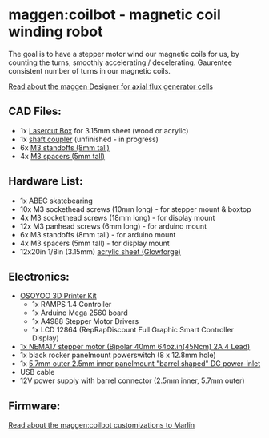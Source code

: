 # maggen:coilbot - magnetic coil winding robot

The goal is to have a stepper motor wind our magnetic coils for us, by counting the turns, smoothly accelerating / decelerating.  Gaurentee consistent number of turns in our magnetic coils.


[Read about the maggen Designer for axial flux generator cells](https://github.com/subatomicglue/maggen/tree/master/)

## CAD Files:
 - 1x [Lasercut Box](coilbotBox-3.15mm-sheet.svg) for 3.15mm sheet (wood or acrylic)
 - 1x [shaft coupler](shaft-coupler-squareToD.scad)  (unfinished - in progress)
 - 6x [M3 standoffs (8mm tall)](3mm-standoff-8mm-2.7ID.stl)
 - 4x [M3 spacers (5mm tall)](3mm-standoff-5mm-3.1ID.stl)

## Hardware List:
 - 1x  ABEC skatebearing
 - 10x M3 sockethead screws (10mm long) - for stepper mount & boxtop
 - 4x  M3 sockethead screws (18mm long) - for display mount
 - 12x M3 panhead screws (6mm long) - for arduino mount
 - 6x  M3 standoffs (8mm tall) - for arduino mount
 - 4x  M3 spacers   (5mm tall) - for display mount
 - 12x20in  1/8in (3.15mm) [acrylic sheet (Glowforge)](https://shop.glowforge.com/products/medium-orange-acrylic-cast-opaque-glossy?taxon_id=13)

## Electronics:
 - [OSOYOO 3D Printer Kit](https://www.amazon.com/gp/product/B0111ZSS2O/ref=oh_aui_detailpage_o01_s00?ie=UTF8&psc=1)
   - 1x RAMPS 1.4 Controller
   - 1x Arduino Mega 2560 board
   - 1x A4988 Stepper Motor Drivers
   - 1x LCD 12864 (RepRapDiscount Full Graphic Smart Controller Display)
 - [1x NEMA17 stepper motor (Bipolar 40mm 64oz.in(45Ncm) 2A 4 Lead)](https://www.amazon.com/gp/product/B00PNEQI7W/ref=oh_aui_search_detailpage?ie=UTF8&psc=1)
 - 1x black rocker panelmount powerswitch (8 x 12.8mm hole)
 - 1x [5.7mm outer 2.5mm inner panelmount "barrel shaped" DC power-inlet](https://www.mouser.com/ProductDetail/CUI/PJ-005B?qs=sGAEpiMZZMtnOp%252bbbqA009lE0K0K%252bPZGHDa8R3T3fghCv9kHIJIT1g%3d%3d)
 - USB cable
 - 12V power supply with barrel connector (2.5mm inner, 5.7mm outer)

## Firmware:

[Read about the maggen:coilbot customizations to Marlin](https://github.com/subatomicglue/maggen/tree/master/coilbot_MarlinDriver/customizations)

